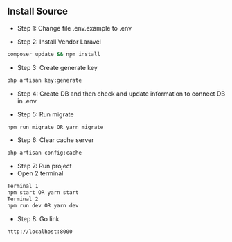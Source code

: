 ## Install Source
- Step 1: Change file .env.example to .env 

- Step 2: Install Vendor Laravel
```bash
composer update && npm install
```

- Step 3: Create generate key
```bash
php artisan key:generate
```

- Step 4: Create DB and then check and update information to connect DB in .env

- Step 5: Run migrate
```bash
npm run migrate OR yarn migrate
```

- Step 6: Clear cache server
```bash
php artisan config:cache
```

- Step 7: Run project
- Open 2 terminal
```bash
Terminal 1
npm start OR yarn start
Terminal 2
npm run dev OR yarn dev
```

- Step 8: Go link
```bash
http://localhost:8000
```
